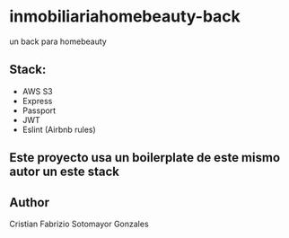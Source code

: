 # inmobiliariahomebeauty-back
un back para homebeauty

## Stack:

- AWS S3
- Express
- Passport
- JWT
- Eslint (Airbnb rules)

## Este proyecto usa un boilerplate de este mismo autor un este stack

## Author

Cristian Fabrizio Sotomayor Gonzales

